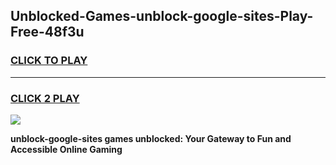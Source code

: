 
## Unblocked-Games-unblock-google-sites-Play-Free-48f3u
<h3>
<a href="https://premium76.site?title=unblock-google-sites&ref=21A">CLICK TO PLAY</a></h3>
<hr>

<h3>
<a href="https://premium76.site?title=unblock-google-sites&ref=21A">CLICK 2 PLAY</a>
  
</h3>

<a href="https://premium76.site?title=unblock-google-sites&ref=21A"><img src="https://clearcache.store/games.png"></a>


**unblock-google-sites games unblocked: Your Gateway to Fun and Accessible Online Gaming**
